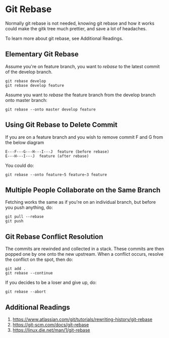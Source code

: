 # Git Rebase
Normally git rebase is not needed, knowing git rebase and how it works could make the gitk tree much prettier, and save a lot of headaches.

To learn more about git rebase, see Additional Readings.

## Elementary Git Rebase
Assume you're on feature branch, you want to _rebase_ to the latest commit of the develop branch.
```
git rebase develop
git rebase develop feature
```
Assume you want to _rebase_ the feature branch from the develop branch onto master branch:
```
git rebase --onto master develop feature
```

## Using Git Rebase to Delete Commit
If you are on a feature branch and you wish to remove commit F and G from the below diagram
```
E---F---G---H---I---J  feature (before rebase)
E---H---I---J  feature (after rebase)
```
You could do:
```git
git rebase --onto feature~5 feature~3 feature
```

## Multiple People Collaborate on the Same Branch
Fetching works the same as if you're on an individual branch, but before you push anything, do:
```
git pull --rebase
git push
```

## Git Rebase Conflict Resolution
The commits are rewinded and collected in a stack. These commits are then popped one by one onto the new upstream. When a conflict occurs, resolve the conflict on the spot, then do:
```
git add .
git rebase --continue
```
If you decides to be a loser and give up, do:
```
git rebase --abort
```
## Additional Readings
1. https://www.atlassian.com/git/tutorials/rewriting-history/git-rebase
2. https://git-scm.com/docs/git-rebase
3. https://linux.die.net/man/1/git-rebase

